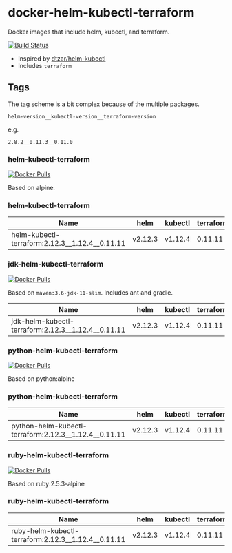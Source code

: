 # docker-helm-kubectl-terraform
Docker images that include helm, kubectl, and terraform.

[![Build Status](https://travis-ci.org/ngeor/docker-helm-kubectl-terraform.svg?branch=master)](https://travis-ci.org/ngeor/docker-helm-kubectl-terraform)

- Inspired by [dtzar/helm-kubectl](https://github.com/dtzar/helm-kubectl)
- Includes `terraform`

## Tags

The tag scheme is a bit complex because of the multiple packages.

`helm-version__kubectl-version__terraform-version`

e.g.

`2.8.2__0.11.3__0.11.0`

### helm-kubectl-terraform

[![Docker Pulls](https://img.shields.io/docker/pulls/ngeor/helm-kubectl-terraform.svg)](https://hub.docker.com/r/ngeor/helm-kubectl-terraform/)

Based on alpine.

### helm-kubectl-terraform

| Name                                           | helm    | kubectl | terraform |
|------------------------------------------------|---------|---------|-----------|
| helm-kubectl-terraform:2.12.3__1.12.4__0.11.11 | v2.12.3 | v1.12.4 | 0.11.11   |

### jdk-helm-kubectl-terraform

[![Docker Pulls](https://img.shields.io/docker/pulls/ngeor/jdk-helm-kubectl-terraform.svg)](https://hub.docker.com/r/ngeor/jdk-helm-kubectl-terraform/)

Based on `maven:3.6-jdk-11-slim`.
Includes ant and gradle.

| Name                                               | helm    | kubectl | terraform |
|----------------------------------------------------|---------|---------|-----------|
| jdk-helm-kubectl-terraform:2.12.3__1.12.4__0.11.11 | v2.12.3 | v1.12.4 | 0.11.11   |

### python-helm-kubectl-terraform

[![Docker Pulls](https://img.shields.io/docker/pulls/ngeor/python-helm-kubectl-terraform.svg)](https://hub.docker.com/r/ngeor/python-helm-kubectl-terraform/)

Based on python:alpine

### python-helm-kubectl-terraform

| Name                                                  | helm    | kubectl | terraform |
|-------------------------------------------------------|---------|---------|-----------|
| python-helm-kubectl-terraform:2.12.3__1.12.4__0.11.11 | v2.12.3 | v1.12.4 | 0.11.11   |

### ruby-helm-kubectl-terraform

[![Docker Pulls](https://img.shields.io/docker/pulls/ngeor/ruby-helm-kubectl-terraform.svg)](https://hub.docker.com/r/ngeor/ruby-helm-kubectl-terraform/)

Based on ruby:2.5.3-alpine

### ruby-helm-kubectl-terraform

| Name                                                | helm    | kubectl | terraform |
|-----------------------------------------------------|---------|---------|-----------|
| ruby-helm-kubectl-terraform:2.12.3__1.12.4__0.11.11 | v2.12.3 | v1.12.4 | 0.11.11   |
